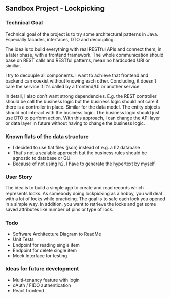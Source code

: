 ## Sandbox Project - Lockpicking

### Technical Goal
Technical goal of the project is to try some architectural patterns in Java.
Especially facades, interfaces, DTO and decoupling.

The idea is to build everything with real RESTful APIs and connect them, in a later phase, with a frontend framework.
The whole communication should base on REST calls and RESTful patterns, mean no hardcoded URI or similiar.

I try to decouple all components. I want to achieve that frontend and backend can coexist without knowing each other.
Concluding, it doesn't care the service if it's called by a frontend/UI or another service

In detail, I also don't want strong dependencies. 
E.g. the REST controller should be call the business logic but the business logic should not care if there is a controller in place.
Similar for the data model. The entity objects should not interact with the business logic.
The business logic should just use DTO to perform action. 
With this approach, I can change the API layer or data layer in future without having to change the business logic.

### Known flats of the data structure
- I decided to use flat files (json) instead of e.g. a h2 database
- That's not a scalable approach but the business rules should be agnostic to database or GUI
- Because of not using h2, I have to generate the hypertext by myself

### User Story 
The idea is to build a simple app to create and read records which represents locks. 
As somebody doing lockpicking as a hobby, you will deal with a lot of locks while practicing.
The goal is to safe each lock you opened in a simple way. 
In addition, you want to retrieve the locks and get some saved attributes like number of pins or type of lock. 


### Todo
- Software Architecture Diagram to ReadMe
- Unit Tests
- Endpoint for reading single item
- Endpoint for delete single item
- Mock Interface for testing

### Ideas for future development
- Multi-tenancy feature with login
- oAuth / FIDO authentication
- React frontend